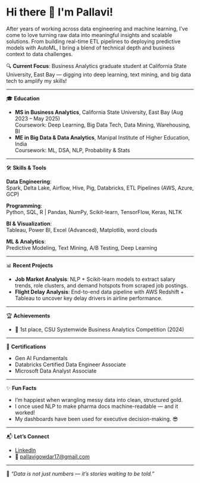 # Hi there 👋 I'm Pallavi!

After years of working across data engineering and machine learning, I’ve come to love turning raw data into meaningful insights and scalable solutions. From building real-time ETL pipelines to deploying predictive models with AutoML, I bring a blend of technical depth and business context to data challenges.

🔍 **Current Focus**: Business Analytics graduate student at California State University, East Bay — digging into deep learning, text mining, and big data tech to amplify my skills!

---

🎓 **Education**
- **MS in Business Analytics**, California State University, East Bay (Aug 2023 – May 2025)  
  Coursework: Deep Learning, Big Data Tech, Data Mining, Warehousing, BI
- **ME in Big Data & Data Analytics**, Manipal Institute of Higher Education, India  
  Coursework: ML, DSA, NLP, Probability & Stats

---

🛠️ **Skills & Tools**

**Data Engineering**:  
Spark, Delta Lake, Airflow, Hive, Pig, Databricks, ETL Pipelines (AWS, Azure, GCP)

**Programming**:  
Python, SQL, R | Pandas, NumPy, Scikit-learn, TensorFlow, Keras, NLTK

**BI & Visualization**:  
Tableau, Power BI, Excel (Advanced), Matplotlib, word clouds

**ML & Analytics**:  
Predictive Modeling, Text Mining, A/B Testing, Deep Learning

---

📊 **Recent Projects**
- **Job Market Analysis**: NLP + Scikit-learn models to extract salary trends, role clusters, and demand hotspots from scraped job postings.
- **Flight Delay Analysis**: End-to-end data pipeline with AWS Redshift + Tableau to uncover key delay drivers in airline performance.

---

🏆 **Achievements**
- 🥇 1st place, CSU Systemwide Business Analytics Competition (2024)

---

📜 **Certifications**
- Gen AI Fundamentals  
- Databricks Certified Data Engineer Associate  
- Microsoft Data Analyst Associate

---

✨ **Fun Facts**
- I’m happiest when wrangling messy data into clean, structured gold.
- I once used NLP to make pharma docs machine-readable — and it worked!
- My dashboards have been used for executive decision-making. 😎

---

📬 **Let’s Connect**
- [LinkedIn](https://www.linkedin.com/in/pallavi-gowdar-nagaraj/)
- 📧 pallavigowdar17@gmail.com

---

📌 _“Data is not just numbers — it’s stories waiting to be told.”_
